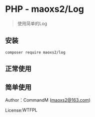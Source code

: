 PHP - maoxs2/Log 
===

> 使用简单的Log

安装
---

`composer require maoxs2/log`


正常使用
---



简单使用
---





Author：CommandM (maoxs2@163.com)

License:<a href="http://www.wtfpl.net/"><img src="http://www.wtfpl.net/wp-content/uploads/2012/12/wtfpl-badge-4.png" width="80" height="15" alt="WTFPL" /></a>